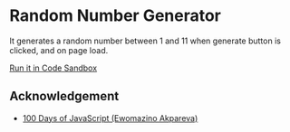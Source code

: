 # Random Number Generator

It generates a random number between 1 and 11 when generate button is clicked, and on page load.

[Run it in Code Sandbox](#)

## Acknowledgement

- [100 Days of JavaScript (Ewomazino Akpareva)](https://www.udemy.com/course/100-days-of-javascript)
